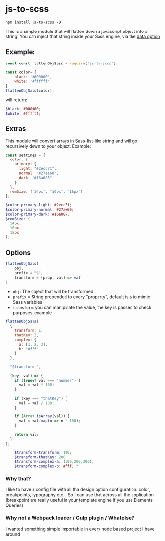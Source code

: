 # js-to-scss

`npm install js-to-scss -D`

This is a simple module that will flatten down a javascript object into a
string. You can inject that string inside your Sass engine, via the
[data option](https://github.com/sass/node-sass#data)

## Example:

```js
const const flattenObjSass = require("js-to-scss");

const color= {
    black: '#000000',
    white: '#ffffff'
}
flattenObjSass(color);
```

will return:

```scss
$black: #000000;
$white: #ffffff;
```

## Extras

This module will convert arrays in Sass-list-like string and will go recursively
down to your object. Example:

```js
const settings = {
  color: {
    primary: {
      light: "#2ecc71",
      normal: "#27ae60",
      dark: "#16a085"
    }
  },
  remSize: ["14px", "16px", "18px"]
};
```

```scss
$color-primary-light: #2ecc71;
$color-primary-normal: #27ae60;
$color-primary-dark: #16a085;
$remSize: (
  14px,
  16px,
  18px
);
```

## Options

```js
flattenObjSass(
    obj,
    prefix = "$",
    transform = (prop, val) => val`
)
```

* `obj`: The object that will be transformed
* `prefix` = String prepended to every "property", default is `$` to mimic Sass
  variables
* `transform`: you can manipulate the value, the key is passed to check purposes. example

```js
flattenObjSass(
  {
    transform: 1,
    thatKey: 2,
    complex: {
      a: [1, 2, 3],
      b: "#fff"
    }
  },

  "$transform-",

  (key, val) => {
    if (typeof val === "number") {
      val = val * 100;
    }

    if (key === "thatKey") {
      val = val / 100;
    }

    if (Array.isArray(val)) {
      val = val.map(n => n * 100);
    }

    return val;
  }
);
```

```scss
    $transform-transform: 100;
    $transform-thatKey: 200;
    $transform-complex-a: (100,200,300);
    $transform-complex-b: #fff; "
```

### Why that?

I like to have a config file with all tha design option configuration: color,
breakpoints, typography etc... So I can use that across all the application
(breakpoint are really useful in your template engine if you use Elements
Queries)

### Why not a Webpack loader / Gulp plugin / Whatelse?

I wanted something simple importable in every node based project I have around
